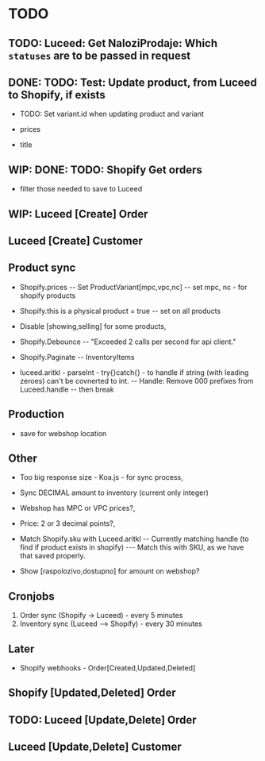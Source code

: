 # TODO

## TODO: Luceed: Get NaloziProdaje: Which `statuses` are to be passed in request

## DONE: TODO: Test: Update product, from Luceed to Shopify, if exists

- TODO: Set variant.id when updating product and variant

- prices
- title

## WIP: DONE: TODO: Shopify Get orders

- filter those needed to save to Luceed

## WIP: Luceed [Create] Order

## Luceed [Create] Customer

## Product sync

- Shopify.prices
-- Set ProductVariant[mpc,vpc,nc]
-- set mpc, nc - for shopify products

- Shopify.this is a physical product = true
-- set on all products

- Disable [showing,selling] for some products,

- Shopify.Debounce
-- "Exceeded 2 calls per second for api client."

- Shopify.Paginate
-- InventoryItems

- luceed.aritkl - parseInt - try{}catch{} - to handle if string (with leading zeroes) can't be covnerted to int.
-- Handle: Remove 000 prefixes from Luceed.handle
-- then break

## Production

- save for webshop location

## Other

- Too big response size - Koa.js - for sync process,
- Sync DECIMAL amount to inventory (current only integer)

- Webshop has MPC or VPC prices?,
- Price: 2 or 3 decimal points?,

- Match Shopify.sku with Luceed.aritkl
-- Currently matching handle (to find if product exists in shopify)
--- Match this with SKU, as we have that saved properly.

- Show [raspolozivo,dostupno] for amount on webshop?

## Cronjobs

1. Order sync (Shopify -> Luceed) - every 5 minutes
2. Inventory sync (Luceed --> Shopify) - every 30 minutes

## Later

- Shopify webhooks - Order[Created,Updated,Deleted]

## Shopify [Updated,Deleted] Order

## TODO: Luceed [Update,Delete] Order

## Luceed [Update,Delete] Customer
